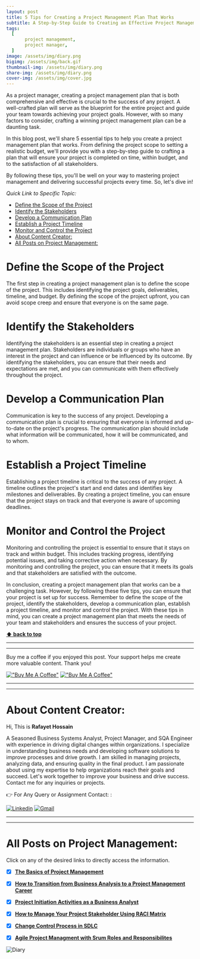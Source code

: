 ```yaml
---
layout: post
title: 5 Tips for Creating a Project Management Plan That Works 
subtitle: A Step-by-Step Guide to Creating an Effective Project Management Plan
tags:
  [
       project management,
       project manager,
  ]
image: /assets/img/diary.png
bigimg: /assets/img/back.gif
thumbnail-img: /assets/img/diary.png
share-img: /assets/img/diary.png
cover-img: /assets/img/cover.jpg
---
```


As a project manager, creating a project management plan that is both comprehensive and effective is crucial to the success of any project. A well-crafted plan will serve as the blueprint for the entire project and guide your team towards achieving your project goals. However, with so many factors to consider, crafting a winning project management plan can be a daunting task.

In this blog post, we'll share 5 essential tips to help you create a project management plan that works. From defining the project scope to setting a realistic budget, we'll provide you with a step-by-step guide to crafting a plan that will ensure your project is completed on time, within budget, and to the satisfaction of all stakeholders.

By following these tips, you'll be well on your way to mastering project management and delivering successful projects every time. So, let's dive in!




_Quick Link to Specific Topic:_
- [Define the Scope of the Project](#define-the-scope-of-the-project)
- [Identify the Stakeholders](#identify-the-stakeholders)
- [Develop a Communication Plan](#develop-a-communication-plan)
- [Establish a Project Timeline](#establish-a-project-timeline)
- [Monitor and Control the Project](#monitor-and-control-the-project)
- [About Content Creator:](#about-content-creator)
- [All Posts on Project Management:](#all-posts-on-project-management)

# Define the Scope of the Project
The first step in creating a project management plan is to define the scope of the project. This includes identifying the project goals, deliverables, timeline, and budget. By defining the scope of the project upfront, you can avoid scope creep and ensure that everyone is on the same page.

# Identify the Stakeholders
Identifying the stakeholders is an essential step in creating a project management plan. Stakeholders are individuals or groups who have an interest in the project and can influence or be influenced by its outcome. By identifying the stakeholders, you can ensure that their needs and expectations are met, and you can communicate with them effectively throughout the project.

# Develop a Communication Plan
Communication is key to the success of any project. Developing a communication plan is crucial to ensuring that everyone is informed and up-to-date on the project's progress. The communication plan should include what information will be communicated, how it will be communicated, and to whom.

# Establish a Project Timeline
Establishing a project timeline is critical to the success of any project. A timeline outlines the project's start and end dates and identifies key milestones and deliverables. By creating a project timeline, you can ensure that the project stays on track and that everyone is aware of upcoming deadlines.

# Monitor and Control the Project
Monitoring and controlling the project is essential to ensure that it stays on track and within budget. This includes tracking progress, identifying potential issues, and taking corrective action when necessary. By monitoring and controlling the project, you can ensure that it meets its goals and that stakeholders are satisfied with the outcome.

In conclusion, creating a project management plan that works can be a challenging task. However, by following these five tips, you can ensure that your project is set up for success. Remember to define the scope of the project, identify the stakeholders, develop a communication plan, establish a project timeline, and monitor and control the project. With these tips in mind, you can create a project management plan that meets the needs of your team and stakeholders and ensures the success of your project.

**[⬆ back to top](#define-the-scope-of-the-project)**


----------------------------------------------------------------------
----------------------------------------------------------------------


Buy me a coffee if you enjoyed this post. Your support helps me create more valuable content. Thank you!

[!["Buy Me A Coffee"](https://www.buymeacoffee.com/assets/img/custom_images/orange_img.png)](https://www.buymeacoffee.com/rafayetanalyst/) [!["Buy Me A Coffee"](https://www.buymeacoffee.com/assets/img/custom_images/orange_img.png)](https://www.buymeacoffee.com/rafayetanalyst/)
 
 






----------------------------------------------------------------------
----------------------------------------------------------------------

# About Content Creator: 


Hi, This is **Rafayet Hossain**

A Seasoned Business Systems Analyst, Project Manager, and SQA Engineer with experience in driving digital changes within organizations. I specialize in understanding business needs and developing software solutions to improve processes and drive growth. I am skilled in managing projects, analyzing data, and ensuring quality in the final product. I am passionate about using my expertise to help organizations reach their goals and succeed. Let's work together to improve your business and drive success. Contact me for any inquiries or projects.

 


👉 For Any Query or Assignment Contact: : 


[![Linkedin](https://img.shields.io/badge/-LinkedIn-blue?style=flat&logo=Linkedin&logoColor=white)](https://www.linkedin.com/in/rafayethossain/)
[![Gmail](https://img.shields.io/badge/-Gmail-c14438?style=flat&logo=Gmail&logoColor=white)](mailto:rafayet13@gmail.com)


----------------------------------------------------------------------
----------------------------------------------------------------------



 
# All Posts on Project Management:  

Click on any of the desired links to directly access the information.

- [x]  [**The Basics of Project Management**](https://rafayethossain.github.io/2022-11-11-Project-Management-Beginner's-Guide/)
- [x]  [**How to Transition from Business Analysis to a Project Management Career**](https://rafayethossain.github.io/2022-11-28-Transition-from-Business-Analysis-to-a-Project-Manager/)
- [x]  [**Project Initiation Activities as a Business Analyst**](https://rafayethossain.github.io/2019-02-07-Project-Initiation-Business-Analysis-Activities/)
- [x]  [**How to Manage Your Project Stakeholder Using RACI Matrix**](https://rafayethossain.github.io/2019-02-27-Stakeholder-Management-Business-Analyst/) 
- [x]  [**Change Control Process in SDLC**](https://rafayethossain.github.io/2019-07-07-Change-Control-Process-in-SDLC/)
- [x]  [**Agile Project Managment with Srum Roles and Responsibilites**](https://rafayethossain.github.io/2022-10-10-Agile-Scrum-in-a-Nutshell/)





![Diary](/assets/img/diary.png "Diary")
